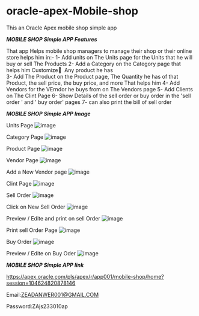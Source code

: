 # oracle-apex-Mobile-shop
This an Oracle Apex mobile shop simple app 

___MOBILE SHOP Simple APP Features___

That app Helps mobile shop managers to manage their shop or their online store 
helps him in:-
1- Add units on The Units page  for the Units that he will buy or sell The Products
2- Add a Category on the Category page  that helps him Customize ِ Any product he has  
3- Add The Product on the Product page, The Quantity he has of that Product, the sell price, the buy price, and more That helps him
4- Add Vendors  for the VErndor he buys from on The Vendors page 
5- Add Clients on The Clint Page 
6- Show Details of the sell order or buy order in the 'sell order ' and ' buy order' pages 
7- can also print the bill of sell order 

___MOBILE SHOP Simple APP Image___

Units Page 
![image](https://github.com/user-attachments/assets/51bced03-fd0d-4f80-81e9-4614cf3bf1bb)

Category Page
![image](https://github.com/user-attachments/assets/8588174b-3fcd-4a98-a043-69ad43340043)

Product Page 
![image](https://github.com/user-attachments/assets/7f2c8bf5-70e4-4e12-81cb-962def6fba48)

Vendor Page
![image](https://github.com/user-attachments/assets/8cb700bd-8fd8-4954-bc8f-3b4a448b98a2)


Add a New Vendor page 
![image](https://github.com/user-attachments/assets/38f479aa-ca7d-4c14-9042-2cbfe646198a)


Clint Page 
![image](https://github.com/user-attachments/assets/befad9dd-2104-4cac-9bbf-a4d4b4a22508)


Sell Order
![image](https://github.com/user-attachments/assets/6ee6655e-a7a2-4b06-8f98-534e645d61e1)


Click on New Sell Order
![image](https://github.com/user-attachments/assets/7bce629c-9fa0-4594-b8e6-eb8df6049842)

Preview / Edite and print on sell Order
![image](https://github.com/user-attachments/assets/0e97687b-662d-4301-ac03-1b1e439af866)

Print sell Order Page 
![image](https://github.com/user-attachments/assets/b9fdbadf-6224-4945-a356-de9a8ec89f4d)


Buy Order 
![image](https://github.com/user-attachments/assets/78b53638-2e27-4460-a407-f9b7c996de1e)

Preview / Edite on Buy Oder
![image](https://github.com/user-attachments/assets/ed70f1ad-60cd-409a-88b8-9b8f80cb5e8c)

___MOBILE SHOP Simple APP link___

https://apex.oracle.com/pls/apex/r/app001/mobile-shop/home?session=104624820878146

Email:ZEADANWER001@GMAIL.COM

Password:ZAjs233010ap








